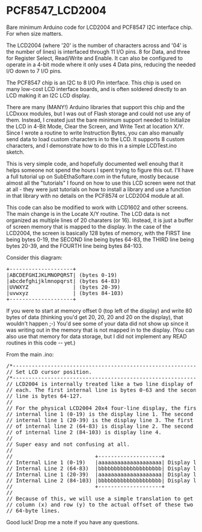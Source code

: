 # PCF8547_LCD2004
Bare minimum Arduino code for LCD2004 and PCF8547 I2C interface chip. For when size matters.

The LCD2004 (where '20' is the number of characters across and '04' is the number of lines) is interfaced through 11 I/O pins. 8 for Data, and three for Register Select, Read/Write and Enable. It can also be configured to operate in a 4-bit mode where it only uses 4 Data pins, reducing the needed I/O down to 7 I/O pins.

The PCF8547 chip is an I2C to 8 I/O Pin interface. This chip is used on many low-cost LCD interface boards, and is often soldered directly to an LCD making it an I2C LCD display.

There are many (MANY!) Arduino libraries that support this chip and the LCDxxxx modules, but I was out of Flash storage and could not use any of them. Instead, I created just the bare minimum support needed to Initialize the LCD in 4-Bit Mode, Clear the Screen, and Write Text at location X/Y. Since I wrote a routine to write Instruction Bytes, you can also manually send data to load custom characters in to the LCD. It supports 8 custom characters, and I demonstrate how to do this in a simple LCDTest.ino sketch.

This is very simple code, and hopefully documented well enouhg that it helps someone not spend the hours I spent trying to figure this out. I'll have a full tutorial up on SubEthaSoftare.com in the future, mostly because almost all the "tutorials" I found on how to use this LCD screen were not that at all - they were just tutorials on how to install a library and use a function in that library with no details on the PCF8574 or LCD2004 module at all.

This code can also be modified to work with LCD1602 and other screens. The main change is in the Locate X/Y routine. The LCD data is not organized as multiple lines of 20 charaters (or 16). Instead, it is just a buffer of screen memory that is mapped to the display. In the case of the LCD2004, the screen is basically 128 bytes of memory, with the FIRST line being bytes 0-19, the SECOND line being bytes 64-83, the THIRD line being bytes 20-39, and the FOURTH line being bytes 84-103.

Consider this diagram:
<pre>
+--------------------+
|ABCDEFGHIJKLMNOPQRST| (bytes 0-19)
|abcdefghijklmnopqrst| (bytes 64-83)
|UVWXYZ              | (bytes 20-39)
|uvwxyz              | (bytes 84-103)
+--------------------+
</pre>

If you were to start at memory offset 0 (top left of the display) and write 80 bytes of data (thinking you'd get 20, 20, 20 and 20 on the display), that wouldn't happen ;-)  You'd see some of your data did not show up since it was writing out in the memory that is not mapped in to the display. (You can also use that memory for data storage, but I did not implement any READ routines in this code -- yet.)

From the main .ino:

<pre>
/*--------------------------------------------------------------------------*/
// Set LCD cursor position.
/*--------------------------------------------------------------------------*/
// LCD2004 is internally treated like a two line display of 64 characters
// each. The first internal line is bytes 0-63 and the second internal
// line is bytes 64-127.
//
// For the physical LCD2004 20x4 four-line display, the first 20 bytes of
// internal line 1 (0-19) is the display line 1. The second 20 bytes of
// internal line 1 (20-39) is the display line 3. The first 20 bytes
// of internal line 2 (64-83) is display line 2. The second 20 bytes
// of internal line 2 (84-103) is display line 4.
//
// Super easy and not confusing at all.
//
//                          +--------------------+
// Internal Line 1 (0-19)   |aaaaaaaaaaaaaaaaaaaa| Display line 1
// Internal Line 2 (64-83)  |bbbbbbbbbbbbbbbbbbbb| Display line 2
// Internal Line 1 (20-39)  |aaaaaaaaaaaaaaaaaaaa| Display line 3
// Internal Line 2 (84-103) |bbbbbbbbbbbbbbbbbbbb| Display line 4
//                          +--------------------+
//
// Because of this, we will use a simple translation to get between
// column (x) and row (y) to the actual offset of these two internal
// 64-byte lines.
</pre>

Good luck! Drop me a note if you have any questions.
